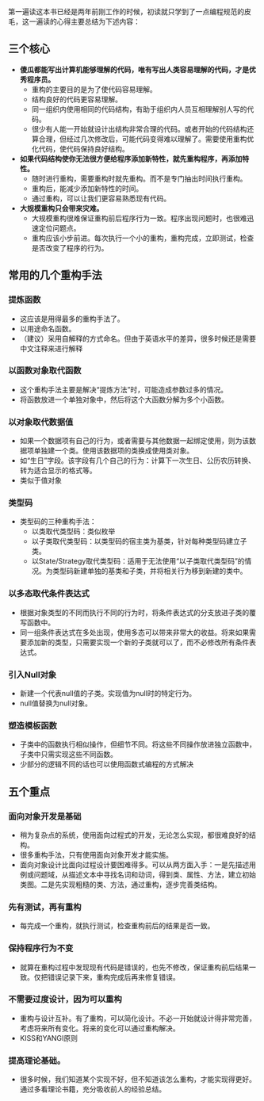 第一遍读这本书已经是两年前刚工作的时候，初读就只学到了一点编程规范的皮毛，这一遍读的心得主要总结为下述内容：

## 三个核心
- **傻瓜都能写出计算机能够理解的代码，唯有写出人类容易理解的代码，才是优秀程序员。**
    - 重构的主要目的是为了使代码容易理解。
    - 结构良好的代码更容易理解。
    - 同一组织内使用相同的代码结构，有助于组织内人员互相理解别人写的代码。
    - 很少有人能一开始就设计出结构非常合理的代码。或者开始的代码结构还算合理，但经过几次修改后，可能代码变得难以理解了。需要使用重构优化代码，使代码保持良好结构。
- **如果代码结构使你无法很方便给程序添加新特性，就先重构程序，再添加特性。**
    - 随时进行重构，需要重构时就先重构。而不是专门抽出时间执行重构。
    - 重构后，能减少添加新特性的时间。
    - 通过重构，可以让我们更容易熟悉现有代码。
- **大规模重构只会带来灾难。**
    - 大规模重构很难保证重构前后程序行为一致。程序出现问题时，也很难迅速定位问题点。
    - 重构应该小步前进。每次执行一个小的重构，重构完成，立即测试，检查是否改变了程序的行为。

## 常用的几个重构手法
### 提炼函数
- 这应该是用得最多的重构手法了。 
- 以用途命名函数。
- （建议）采用自解释的方式命名。但由于英语水平的差异，很多时候还是需要中文注释来进行解释
### 以函数对象取代函数
- 这个重构手法主要是解决“提炼方法”时，可能造成参数过多的情况。
- 将函数放进一个单独对象中，然后将这个大函数分解为多个小函数。
### 以对象取代数据值
- 如果一个数据项有自己的行为，或者需要与其他数据一起绑定使用，则为该数据项单独建一个类。使用该数据项的类换成使用类对象。
- 如“生日”字段。该字段有几个自己的行为：计算下一次生日、公历农历转换、转为适合显示的格式等。
- 类似于值对象
### 类型码
- 类型码的三种重构手法：
    - 以类取代类型码：类似枚举
    - 以子类取代类型码：以类型码的宿主类为基类，针对每种类型码建立子类。
    - 以State/Strategy取代类型码：适用于无法使用“以子类取代类型码”的情况。为类型码新建单独的基类和子类，并将相关行为移到新建的类中。
### 以多态取代条件表达式
- 根据对象类型的不同而执行不同的行为时，将条件表达式的分支放进子类的覆写函数中。 
- 同一组条件表达式在多处出现，使用多态可以带来非常大的收益。将来如果需要添加新的类型，只需要实现一个新的子类就可以了，而不必修改所有条件表达式。
### 引入Null对象
- 新建一个代表null值的子类。实现值为null时的特定行为。
- null值替换为null对象。
### 塑造模板函数
- 子类中的函数执行相似操作，但细节不同。将这些不同操作放进独立函数中，子类中只需实现这些不同函数。
- 少部分的逻辑不同的话也可以使用函数式编程的方式解决


## 五个重点
### 面向对象开发是基础
- 稍为复杂点的系统，使用面向过程式的开发，无论怎么实现，都很难良好的结构。
- 很多重构手法，只有使用面向对象开发才能实施。
- 面向对象设计比面向过程设计要困难得多。可以从两方面入手：一是先描述用例或问题域，从描述文本中寻找名词和动词，得到类、属性、方法，建立初始类图。二是先实现粗糙的类、方法，通过重构，逐步完善类结构。
### 先有测试，再有重构
- 每完成一个重构，就执行测试，检查重构前后的结果是否一致。
### 保持程序行为不变
- 就算在重构过程中发现现有代码是错误的，也先不修改，保证重构前后结果一致。仅把错误记录下来，重构完成后再来修复错误。
### 不需要过度设计，因为可以重构
- 重构与设计互补。有了重构，可以简化设计。不必一开始就设计得非常完善，考虑将来所有变化。将来的变化可以通过重构解决。
- KISS和YANGI原则
### 提高理论基础。
- 很多时候，我们知道某个实现不好，但不知道该怎么重构，才能实现得更好。 通过多看理论书籍，充分吸收前人的经验总结。

